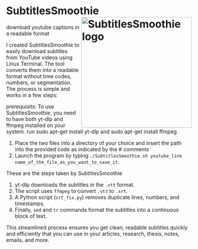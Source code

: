 # SubtitlesSmoothie <img src="https://github.com/user-attachments/assets/ece5a7ef-4e3c-4540-a879-7ec602b0e9b2" alt="SubtitlesSmoothie logo" width="300" align="right"/>

download youtube captions in a readable format


I created SubtitlesSmoothie to easily download subtitles from YouTube videos using Linux Terminal. The tool converts them into a readable format without time codes, numbers, or segmentation. The process is simple and works in a few steps: 

prerequisits: To use SubtitlesSmoothie, you need to have both yt-dlp and ffmpeg installed on your system. 
run sudo apt-get install yt-dlp and sudo apt-get install ffmpeg


1. Place the two files into a directory of your choice and insert the path into the provided code as indicated by the # comments
2. Launch the program by typing `./SubtitlesSmoothie.sh youtube_link name_of_the_file_as_you_want_to_save_it`.

These are the steps taken by SubtitlesSmoothie
1. yt-dlp downloads the subtitles in the `.vtt` format.
2. The script uses `ffmpeg` to convert `.vtt` to `.srt`.
3. A Python script (`srt_fix.py`) removes duplicate lines, numbers, and timestamps.
4. Finally, `sed` and `tr` commands format the subtitles into a continuous block of text.

This streamlined process ensures you get clean, readable subtitles quickly and efficiently that you can use in your articles, research, thesis, notes, emails, and more.
